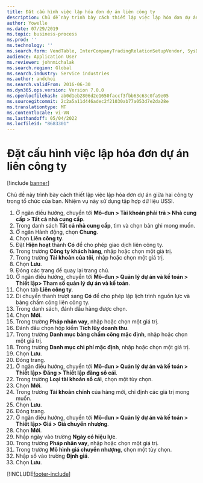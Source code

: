 ```yaml
---
title: Đặt cấu hình việc lập hóa đơn dự án liên công ty
description: Chủ đề này trình bày cách thiết lập việc lập hóa đơn dự án giữa hai công ty trong tổ chức của bạn.
author: Yowelle
ms.date: 07/29/2019
ms.topic: business-process
ms.prod: ''
ms.technology: ''
ms.search.form: VendTable, InterCompanyTradingRelationSetupVendor, SysDataAreaSelectLookup, ProjParameters, ProjPosting, ProjTransferPrice
audience: Application User
ms.reviewer: johnmichalak
ms.search.region: Global
ms.search.industry: Service industries
ms.author: andchoi
ms.search.validFrom: 2016-06-30
ms.dyn365.ops.version: Version 7.0.0
ms.openlocfilehash: ab0d1eb2806d2e1650faccf3fbb63c63c0fa9e05
ms.sourcegitcommit: 2c2a5a11d446adec2f21030ab77a053d7e2da28e
ms.translationtype: MT
ms.contentlocale: vi-VN
ms.lasthandoff: 05/04/2022
ms.locfileid: "8683301"
---
```

# <a name="configure-intercompany-project-invoicing"></a>Đặt cấu hình việc lập hóa đơn dự án liên công ty

[!include [banner](../../includes/banner.md)]

Chủ đề này trình bày cách thiết lập việc lập hóa đơn dự án giữa hai công ty trong tổ chức của bạn. Nhiệm vụ này sử dụng tập hợp dữ liệu USSI.

1. Ở ngăn điều hướng, chuyển tới **Mô-đun > Tài khoản phải trả > Nhà cung cấp > Tất cả nhà cung cấp**.
2. Trong danh sách **Tất cả nhà cung cấp**, tìm và chọn bản ghi mong muốn.
3. Ở ngăn Hành động, chọn **Chung**.
4. Chọn **Liên công ty**.
5. Đặt **Hiện hoạt** thành **Có** để cho phép giao dịch liên công ty.
6. Trong trường **Công ty khách hàng**, nhập hoặc chọn một giá trị.
7. Trong trường **Tài khoản của tôi**, nhập hoặc chọn một giá trị.
8. Chọn **Lưu**.
9. Đóng các trang để quay lại trang chủ.
10. Ở ngăn điều hướng, chuyển tới **Mô-đun > Quản lý dự án và kế toán > Thiết lập> Tham số quản lý dự án và kế toán**.
11. Chọn tab **Liên công ty**.
12. Di chuyển thanh trượt sang **Có** để cho phép lập lịch trình nguồn lực và bảng chấm công liên công ty.
13. Trong danh sách, đánh dấu hàng được chọn.
14. Chọn **Mới**.
15. Trong trường **Pháp nhân vay**, nhập hoặc chọn một giá trị.
16. Đánh dấu chọn hộp kiểm **Tích lũy doanh thu**.
17. Trong trường **Danh mục bảng chấm công mặc định**, nhập hoặc chọn một giá trị.
18. Trong trường **Danh mục chi phí mặc định**, nhập hoặc chọn một giá trị.
19. Chọn **Lưu**.
20. Đóng trang.
21. Ở ngăn điều hướng, chuyển tới **Mô-đun > Quản lý dự án và kế toán > Thiết lập> Đăng > Thiết lập đăng sổ cái**.
22. Trong trường **Loại tài khoản sổ cái**, chọn một tùy chọn.
23. Chọn **Mới**.
24. Trong trường **Tài khoản chính** của hàng mới, chỉ định các giá trị mong muốn.
25. Chọn **Lưu**.
26. Đóng trang.
27. Ở ngăn điều hướng, chuyển tới **Mô-đun > Quản lý dự án và kế toán > Thiết lập> Giá > Giá chuyển nhượng**.
28. Chọn **Mới**.
29. Nhập ngày vào trường **Ngày có hiệu lực**.
30. Trong trường **Pháp nhân vay**, nhập hoặc chọn một giá trị.
31. Trong trường **Mô hình giá chuyển nhượng**, chọn một tùy chọn.
32. Nhập số vào trường **Định giá**.
33. Chọn **Lưu**.



[!INCLUDE[footer-include](../../includes/footer-banner.md)]